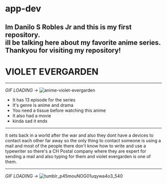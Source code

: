 # app-dev

Im Danilo S Robles Jr and this is my first repository. <br>  ill be talking here about my favorite anime series. <br> Thankyou for visiting my repository!
---

# VIOLET EVERGARDEN

---
*GIF LOADING ->*
![anime-violet-evergarden](https://user-images.githubusercontent.com/120182453/206701802-5f0b11f0-2215-4cbc-86cc-0bbfe213fa5a.gif)

- It has 13 episode for the series
- It's genre is anime and drama
- You need a tissue before watching this anime
- It also had a movie 
- kinda sad it ends

---

it sets back in a world after the war and also they dont have a devices to contact each other far away so the only thing to contact someone is using a mail and most of the people there don't know how to write and use a typewriter so there's a CH Postal company where they are expert for sending a mail and also typing for them and violet evergarden is one of them.

---

*GIF LOADING ->*
![tumblr_p45mouNOG01uqywa4o3_540](https://user-images.githubusercontent.com/120182453/206706705-b7b2b6eb-94a8-480f-9699-1f3036d9a1a4.gif)
